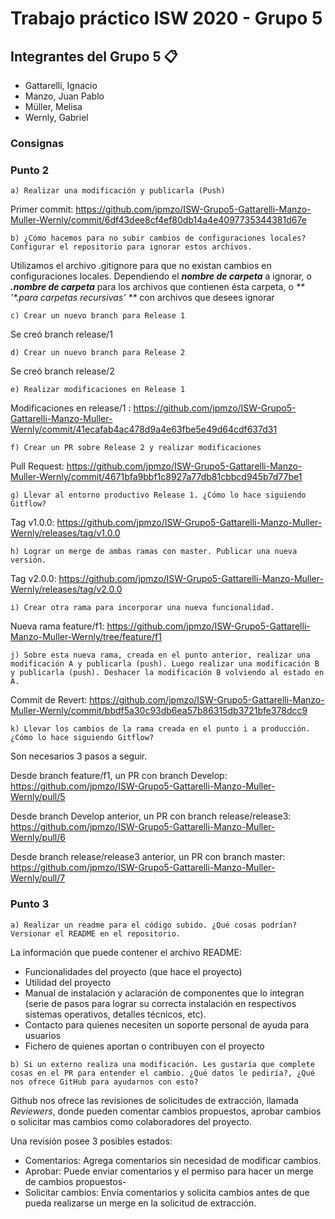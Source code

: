 # Trabajo práctico ISW 2020 - Grupo 5

## Integrantes del Grupo 5 📋

* Gattarelli, Ignacio
* Manzo, Juan Pablo
* Müller, Melisa
* Wernly, Gabriel

### Consignas

### Punto 2

```
a) Realizar una modificación y publicarla (Push)
```
Primer commit: https://github.com/jpmzo/ISW-Grupo5-Gattarelli-Manzo-Muller-Wernly/commit/6df43dee8cf4ef80db14a4e4097735344381d67e

```
b) ¿Cómo hacemos para no subir cambios de configuraciones locales? Configurar el repositorio para ignorar estos archivos.
```
Utilizamos el archivo .gitignore para que no existan cambios en configuraciones locales. Dependiendo el _**nombre de carpeta**_ a ignorar, o _**.nombre de carpeta**_ para los archivos que contienen ésta carpeta, o _** '*.para carpetas recursivas' **_ con archivos que desees ignorar

```
c) Crear un nuevo branch para Release 1
```
Se creó branch release/1

```
d) Crear un nuevo branch para Release 2
```
Se creó branch release/2

```
e) Realizar modificaciones en Release 1
```
Modificaciones en release/1 : https://github.com/jpmzo/ISW-Grupo5-Gattarelli-Manzo-Muller-Wernly/commit/41ecafab4ac478d9a4e63fbe5e49d64cdf637d31

```
f) Crear un PR sobre Release 2 y realizar modificaciones
```
Pull Request: https://github.com/jpmzo/ISW-Grupo5-Gattarelli-Manzo-Muller-Wernly/commit/4671bfa9bbf1c8927a77db81cbbcd945b7d77be1

```
g) Llevar al entorno productivo Release 1. ¿Cómo lo hace siguiendo Gitflow?
```
Tag v1.0.0: https://github.com/jpmzo/ISW-Grupo5-Gattarelli-Manzo-Muller-Wernly/releases/tag/v1.0.0

```
h) Lograr un merge de ambas ramas con master. Publicar una nueva versión.
```
Tag v2.0.0: https://github.com/jpmzo/ISW-Grupo5-Gattarelli-Manzo-Muller-Wernly/releases/tag/v2.0.0

```
i) Crear otra rama para incorporar una nueva funcionalidad.
```
Nueva rama feature/f1: https://github.com/jpmzo/ISW-Grupo5-Gattarelli-Manzo-Muller-Wernly/tree/feature/f1

```
j) Sobre esta nueva rama, creada en el punto anterior, realizar una modificación A y publicarla (push). Luego realizar una modificación B y publicarla (push). Deshacer la modificación B volviendo al estado en A.
```
Commit de Revert: https://github.com/jpmzo/ISW-Grupo5-Gattarelli-Manzo-Muller-Wernly/commit/bbdf5a30c93db6ea57b86315db3721bfe378dcc9

```
k) Llevar los cambios de la rama creada en el punto i a producción. ¿Cómo lo hace siguiendo Gitflow?
```

Son necesarios 3 pasos a seguir.

Desde branch feature/f1, un PR con branch Develop: https://github.com/jpmzo/ISW-Grupo5-Gattarelli-Manzo-Muller-Wernly/pull/5

Desde branch Develop anterior, un PR con branch release/release3:
https://github.com/jpmzo/ISW-Grupo5-Gattarelli-Manzo-Muller-Wernly/pull/6

Desde branch release/release3 anterior, un PR con branch master: https://github.com/jpmzo/ISW-Grupo5-Gattarelli-Manzo-Muller-Wernly/pull/7


### Punto 3

```
a) Realizar un readme para el código subido. ¿Qué cosas podrían? Versionar el README en el repositorio.
```
La información que puede contener el archivo README:

* Funcionalidades del proyecto (que hace el proyecto)
* Utilidad del proyecto
* Manual de instalación y aclaración de componentes que lo integran (serie de pasos para lograr su correcta instalación en respectivos sistemas operativos, detalles técnicos, etc).
* Contacto para quienes necesiten un soporte personal de ayuda para usuarios
* Fichero de quienes aportan o contribuyen con el proyecto

```
b) Si un externo realiza una modificación. Les gustaría que complete cosas en el PR para entender el cambio. ¿Qué datos le pediría?, ¿Qué nos ofrece GitHub para ayudarnos con esto?
```

Github nos ofrece las revisiones de solicitudes de extracción, llamada _Reviewers_, donde  pueden comentar cambios propuestos, aprobar cambios o solicitar mas cambios como colaboradores del proyecto.

Una revisión posee 3 posibles estados:
* Comentarios: Agrega comentarios sin necesidad de modificar cambios.
* Aprobar: Puede enviar comentarios y el permiso para hacer un merge de cambios propuestos-
* Solicitar cambios: Envía comentarios y solicita cambios antes de que pueda realizarse un merge en la solicitud de extracción.
